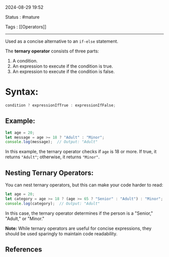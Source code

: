 2024-08-29 19:52

Status : #mature 

Tags : [[Operators]]

---

Used as a concise alternative to an `if-else` statement.

The **ternary operator** consists of three parts:
1. A condition.
2. An expression to execute if the condition is true.
3. An expression to execute if the condition is false.

# Syntax:

```javascript
condition ? expressionIfTrue : expressionIfFalse;
```

## Example:

```javascript
let age = 20;
let message = age >= 18 ? "Adult" : "Minor";
console.log(message);  // Output: "Adult"
```

In this example, the ternary operator checks if `age` is 18 or more. If true, it returns `"Adult"`; otherwise, it returns `"Minor"`.

## Nesting Ternary Operators:
You can nest ternary operators, but this can make your code harder to read:

```javascript
let age = 20;
let category = age >= 18 ? (age >= 65 ? "Senior" : "Adult") : "Minor";
console.log(category);  // Output: "Adult"
```

In this case, the ternary operator determines if the person is a "Senior," "Adult," or "Minor."

**Note:** While ternary operators are useful for concise expressions, they should be used sparingly to maintain code readability.
## **References** 

